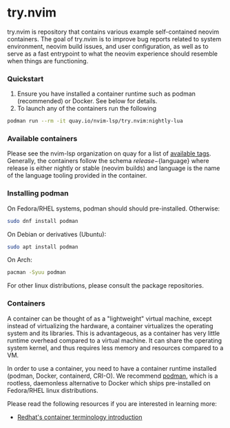 # try.nvim

try.nvim is repository that contains various example self-contained neovim containers. The goal of try.nvim is to improve bug reports related to system environment, neovim build issues, and user configuration, as well as to serve as a fast entrypoint to what the neovim experience should resemble when things are functioning.

### Quickstart

1. Ensure you have installed a container runtime such as podman (recommended) or Docker. See below for details.
2. To launch any of the containers run the following
  ```bash
  podman run --rm -it quay.io/nvim-lsp/try.nvim:nightly-lua
  ```
  
### Available containers
Please see the nvim-lsp organization on quay for a list of [available tags](https://quay.io/repository/nvim-lsp/try.nvim?tab=tags). Generally, the containers follow the schema ${release}-${language} where release is either nightly or stable (neovim builds) and language is the name of the language tooling provided in the container.

### Installing podman

On Fedora/RHEL systems, podman should should pre-installed. Otherwise:
```bash
sudo dnf install podman  
```

On Debian or derivatives (Ubuntu):
```bash
sudo apt install podman  
```

On Arch:
```bash
pacman -Syuu podman
```

For other linux distributions, please consult the package repositories.

### Containers

A container can be thought of as a "lightweight" virtual machine, except instead of virtualizing the hardware, a container virtualizes the operating system and its libraries. This is advantageous, as a container has very little runtime overhead compared to a virtual machine. It can share the operating system kernel, and thus requires less memory and resources compared to a VM.

In order to use a container, you need to have a container runtime installed (podman, Docker, containerd, CRI-O). We recommend [podman](https://podman.io/), which is a rootless, daemonless alternative to Docker which ships pre-installed on Fedora/RHEL linux distributions. 

Please read the following resources if you are interested in learning more:

* [Redhat's container terminology introduction](https://developers.redhat.com/blog/2018/02/22/container-terminology-practical-introduction#)
